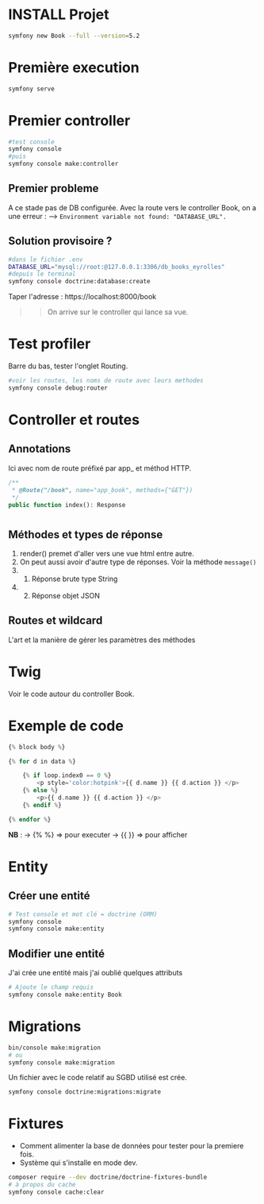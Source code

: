 # INSTALL Projet

```bash
symfony new Book --full --version=5.2
```
# Première execution 

```bash
symfony serve
```

# Premier controller

```bash
#test console
symfony console
#puis
symfony console make:controller 
```

## Premier probleme
A ce stade pas de DB configurée. 
Avec la route vers le controller Book, on a une erreur :
--> `Environment variable not found: "DATABASE_URL".`
## Solution provisoire ?
```bash
#dans le fichier .env
DATABASE_URL="mysql://root:@127.0.0.1:3306/db_books_eyrolles"
#depuis le terminal
symfony console doctrine:database:create
```
Taper l'adresse : https://localhost:8000/book
>> On arrive sur le controller qui lance sa vue.

# Test profiler
Barre du bas, tester l'onglet Routing.
```bash
#voir les routes, les noms de route avec leurs methodes
symfony console debug:router
```

# Controller et routes
## Annotations
Ici avec nom de route préfixé par app_ et méthod HTTP.

```php
/**
 * @Route("/book", name="app_book", methods={"GET"})
 */
public function index(): Response
```

#
## Méthodes et types de réponse
1. render() premet d'aller vers une vue html entre autre.
2. On peut aussi avoir d'autre type de réponses. Voir la méthode `message()`
2. 1. Réponse brute type String
2. 2. Réponse objet JSON

## Routes et wildcard
L'art et la manière de gérer les paramètres des méthodes

#
# Twig
Voir le code autour du controller Book.
# Exemple de code
```php
{% block body %}

{% for d in data %}

    {% if loop.index0 == 0 %}
        <p style='color:hotpink'>{{ d.name }} {{ d.action }} </p>
    {% else %}
        <p>{{ d.name }} {{ d.action }} </p>
    {% endif %}

{% endfor %}
```
__NB__ : 
-> {% %} => pour executer
-> {{ }} => pour afficher

#
# Entity
## Créer une entité

```bash
# Test console et mot clé = doctrine (ORM)
symfony console
symfony console make:entity
```
## Modifier une entité
J'ai crée une entité mais j'ai oublié quelques attributs

```bash
# Ajoute le champ requis
symfony console make:entity Book
```

#
# Migrations

```bash
bin/console make:migration
# ou
symfony console make:migration
```

Un fichier avec le code relatif au SGBD utilisé est crée.

```bash
symfony console doctrine:migrations:migrate
```

#
# Fixtures
- Comment alimenter la base de données pour tester pour la premiere fois.
- Système qui s'installe en mode dev.

```bash
composer require --dev doctrine/doctrine-fixtures-bundle
# à propos du cache
symfony console cache:clear
```